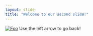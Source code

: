 ```yaml
---
layout: slide
title: "Welcome to our second slide!"
---
```

[![Foo](http://www.google.com.au/images/nav_logo7.png)](http://google.com.au/)
Use the left arrow to go back!
